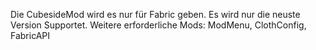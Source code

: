 Die CubesideMod wird es nur für Fabric geben.
Es wird nur die neuste Version Supportet.
Weitere erforderliche Mods: ModMenu, ClothConfig, FabricAPI
